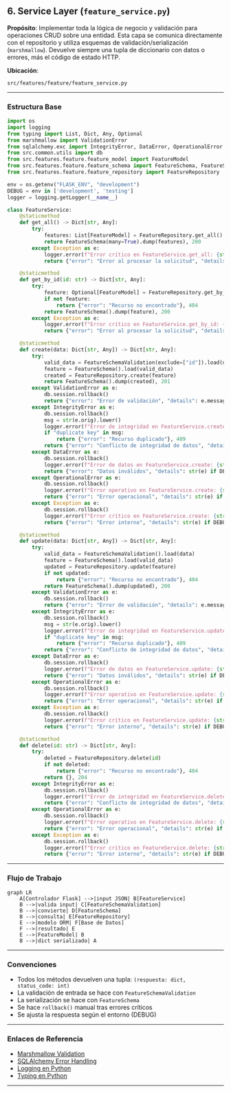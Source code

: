 
## 6. Service Layer (`feature_service.py`)

**Propósito**: Implementar toda la lógica de negocio y validación para operaciones CRUD sobre una entidad. Esta capa se comunica directamente con el repositorio y utiliza esquemas de validación/serialización (`marshmallow`). Devuelve siempre una tupla de diccionario con datos o errores, más el código de estado HTTP.

**Ubicación**:

```
src/features/feature/feature_service.py
```

---

### Estructura Base

```python
import os
import logging
from typing import List, Dict, Any, Optional
from marshmallow import ValidationError
from sqlalchemy.exc import IntegrityError, DataError, OperationalError
from src.common.utils import db
from src.features.feature.feature_model import FeatureModel
from src.features.feature.feature_schema import FeatureSchema, FeatureSchemaValidation
from src.features.feature.feature_repository import FeatureRepository

env = os.getenv("FLASK_ENV", "development")
DEBUG = env in ['development', 'testing']
logger = logging.getLogger(__name__)

class FeatureService:
    @staticmethod
    def get_all() -> Dict[str, Any]:
        try:
            features: List[FeatureModel] = FeatureRepository.get_all()
            return FeatureSchema(many=True).dump(features), 200
        except Exception as e:
            logger.error(f"Error crítico en FeatureService.get_all: {str(e)}")
            return {"error": "Error al procesar la solicitud", "details": str(e) if DEBUG else None}, 500

    @staticmethod
    def get_by_id(id: str) -> Dict[str, Any]:
        try:
            feature: Optional[FeatureModel] = FeatureRepository.get_by_id(id)
            if not feature:
                return {"error": "Recurso no encontrado"}, 404
            return FeatureSchema().dump(feature), 200
        except Exception as e:
            logger.error(f"Error crítico en FeatureService.get_by_id: {str(e)}")
            return {"error": "Error al procesar la solicitud", "details": str(e) if DEBUG else None}, 500

    @staticmethod
    def create(data: Dict[str, Any]) -> Dict[str, Any]:
        try:
            valid_data = FeatureSchemaValidation(exclude=["id"]).load(data)
            feature = FeatureSchema().load(valid_data)
            created = FeatureRepository.create(feature)
            return FeatureSchema().dump(created), 201
        except ValidationError as e:
            db.session.rollback()
            return {"error": "Error de validación", "details": e.messages}, 422
        except IntegrityError as e:
            db.session.rollback()
            msg = str(e.orig).lower()
            logger.error(f"Error de integridad en FeatureService.create: {str(e)}")
            if "duplicate key" in msg:
                return {"error": "Recurso duplicado"}, 409
            return {"error": "Conflicto de integridad de datos", "details": str(e) if DEBUG else None}, 409
        except DataError as e:
            db.session.rollback()
            logger.error(f"Error de datos en FeatureService.create: {str(e)}")
            return {"error": "Datos inválidos", "details": str(e) if DEBUG else None}, 400
        except OperationalError as e:
            db.session.rollback()
            logger.error(f"Error operativo en FeatureService.create: {str(e)}")
            return {"error": "Error operacional", "details": str(e) if DEBUG else None}, 500
        except Exception as e:
            db.session.rollback()
            logger.error(f"Error crítico en FeatureService.create: {str(e)}")
            return {"error": "Error interno", "details": str(e) if DEBUG else None}, 500

    @staticmethod
    def update(data: Dict[str, Any]) -> Dict[str, Any]:
        try:
            valid_data = FeatureSchemaValidation().load(data)
            feature = FeatureSchema().load(valid_data)
            updated = FeatureRepository.update(feature)
            if not updated:
                return {"error": "Recurso no encontrado"}, 404
            return FeatureSchema().dump(updated), 200
        except ValidationError as e:
            db.session.rollback()
            return {"error": "Error de validación", "details": e.messages}, 422
        except IntegrityError as e:
            db.session.rollback()
            msg = str(e.orig).lower()
            logger.error(f"Error de integridad en FeatureService.update: {str(e)}")
            if "duplicate key" in msg:
                return {"error": "Recurso duplicado"}, 409
            return {"error": "Conflicto de integridad de datos", "details": str(e) if DEBUG else None}, 409
        except DataError as e:
            db.session.rollback()
            logger.error(f"Error de datos en FeatureService.update: {str(e)}")
            return {"error": "Datos inválidos", "details": str(e) if DEBUG else None}, 400
        except OperationalError as e:
            db.session.rollback()
            logger.error(f"Error operativo en FeatureService.update: {str(e)}")
            return {"error": "Error operacional", "details": str(e) if DEBUG else None}, 500
        except Exception as e:
            db.session.rollback()
            logger.error(f"Error crítico en FeatureService.update: {str(e)}")
            return {"error": "Error interno", "details": str(e) if DEBUG else None}, 500

    @staticmethod
    def delete(id: str) -> Dict[str, Any]:
        try:
            deleted = FeatureRepository.delete(id)
            if not deleted:
                return {"error": "Recurso no encontrado"}, 404
            return {}, 204
        except IntegrityError as e:
            db.session.rollback()
            logger.error(f"Error de integridad en FeatureService.delete: {str(e)}")
            return {"error": "Conflicto de integridad de datos", "details": str(e) if DEBUG else None}, 409
        except OperationalError as e:
            db.session.rollback()
            logger.error(f"Error operativo en FeatureService.delete: {str(e)}")
            return {"error": "Error operacional", "details": str(e) if DEBUG else None}, 500
        except Exception as e:
            db.session.rollback()
            logger.error(f"Error crítico en FeatureService.delete: {str(e)}")
            return {"error": "Error interno", "details": str(e) if DEBUG else None}, 500
```

---

### Flujo de Trabajo

```mermaid
graph LR
    A[Controlador Flask] -->|input JSON| B[FeatureService]
    B -->|valida input| C[FeatureSchemaValidation]
    B -->|convierte| D[FeatureSchema]
    B -->|consulta| E[FeatureRepository]
    E -->|modelo ORM| F[Base de Datos]
    F -->|resultado| E
    E -->|FeatureModel| B
    B -->|dict serializado| A
```

---

### Convenciones

* Todos los métodos devuelven una tupla: `(respuesta: dict, status_code: int)`
* La validación de entrada se hace con `FeatureSchemaValidation`
* La serialización se hace con `FeatureSchema`
* Se hace `rollback()` manual tras errores críticos
* Se ajusta la respuesta según el entorno (DEBUG)

---

### Enlaces de Referencia

* [Marshmallow Validation](https://marshmallow.readthedocs.io/en/stable/)
* [SQLAlchemy Error Handling](https://docs.sqlalchemy.org/en/20/errors.html)
* [Logging en Python](https://docs.python.org/3/library/logging.html)
* [Typing en Python](https://docs.python.org/3/library/typing.html)

---
